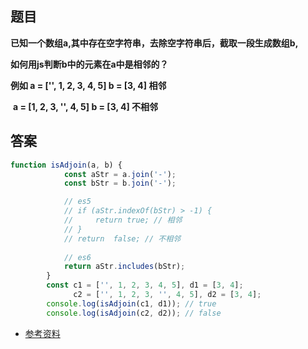 ## 题目

**已知一个数组a,其中存在空字符串，去除空字符串后，截取一段生成数组b,**

**如何用js判断b中的元素在a中是相邻的？**

**例如 a = ['', 1, 2, 3, 4, 5]   b = [3, 4]    相邻**

​        **a = [1, 2, 3, '', 4, 5]   b = [3, 4]    不相邻**

## 答案

```javascript
function isAdjoin(a, b) {
            const aStr = a.join('-');
            const bStr = b.join('-');

            // es5
            // if (aStr.indexOf(bStr) > -1) {
            //     return true; // 相邻
            // }
            // return  false; // 不相邻
            
            // es6
            return aStr.includes(bStr);
        }
        const c1 = ['', 1, 2, 3, 4, 5], d1 = [3, 4];
              c2 = ['', 1, 2, 3, '', 4, 5], d2 = [3, 4];
        console.log(isAdjoin(c1, d1)); // true
        console.log(isAdjoin(c2, d2)); // false
```

* [参考资料](<https://developer.mozilla.org/zh-CN/docs/Web/JavaScript/Reference/Global_Objects/String/includes>) 



